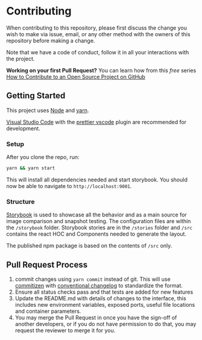 # Contributing

When contributing to this repository, please first discuss the change you wish to make via issue, email, or any other method with the owners of this repository before making a change.

Note that we have a code of conduct, follow it in all your interactions with the project.

**Working on your first Pull Request?** You can learn how from this _free_ series [How to Contribute to an Open Source Project on GitHub](https://egghead.io/series/how-to-contribute-to-an-open-source-project-on-github)

## Getting Started

This project uses [Node](https://nodejs.org/en/) and [yarn](https://yarnpkg.com/en/).

[Visual Studio Code](https://code.visualstudio.com/) with the [prettier vscode](https://github.com/esbenp/prettier-vscode) plugin are recommended for development.

### Setup

After you clone the repo, run:

```bash
yarn && yarn start
```

This will install all dependencies needed and start storybook. You should now be able to navigate to `http://localhost:9001`.

### Structure

[Storybook](https://github.com/storybooks/storybook) is used to showcase all the behavior and as a main source for image comparison and snapshot testing. The configuration files are within the `/storybook` folder. Storybook stories are in the `/stories` folder and `/src` contains the react HOC and Components needed to generate the layout.

The published npm package is based on the contents of `/src` only.

## Pull Request Process

1. commit changes using `yarn commit` instead of git. This will use [commitizen](https://github.com/commitizen/cz-cli) with [conventional changelog](https://github.com/commitizen/cz-conventional-changelog) to standardize the format.
2. Ensure all status checks pass and that tests are added for new features
3. Update the README.md with details of changes to the interface, this includes new environment variables, exposed ports, useful file locations and container parameters.
4. You may merge the Pull Request in once you have the sign-off of another developers, or if you do not have permission to do that, you may request the reviewer to merge it for you.
